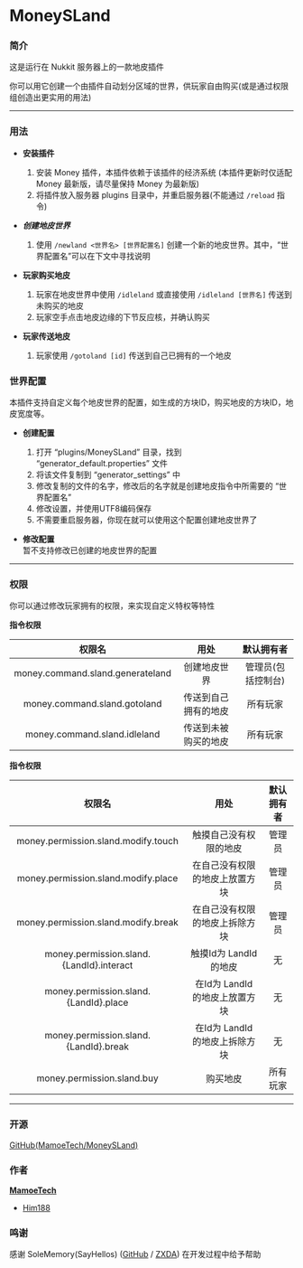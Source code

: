# MoneySLand

### 简介

这是运行在 Nukkit 服务器上的一款地皮插件

你可以用它创建一个由插件自动划分区域的世界，供玩家自由购买(或是通过权限组创造出更实用的用法)

--------

### 用法

- **安装插件**
  1. 安装 Money 插件，本插件依赖于该插件的经济系统 (本插件更新时仅适配 Money
     最新版，请尽量保持 Money 为最新版)
  2. 将插件放入服务器 plugins 目录中，并重启服务器(不能通过 `/reload` 指令)

- _**创建地皮世界**_
  1. 使用 `/newland <世界名> [世界配置名]`
     创建一个新的地皮世界。其中，“世界配置名”可以在下文中寻找说明

- **玩家购买地皮**
  1. 玩家在地皮世界中使用 `/idleland` 或直接使用 `/idleland [世界名]`
     传送到未购买的地皮
  2. 玩家空手点击地皮边缘的下节反应核，并确认购买

- **玩家传送地皮**
  1. 玩家使用 `/gotoland [id]` 传送到自己已拥有的一个地皮

### 世界配置

本插件支持自定义每个地皮世界的配置，如生成的方块ID，购买地皮的方块ID，地皮宽度等。

- **创建配置**
  1. 打开 “plugins/MoneySLand” 目录，找到 “generator_default.properties”
     文件
  2. 将该文件复制到 “generator_settings” 中
  3. 修改复制的文件的名字，修改后的名字就是创建地皮指令中所需要的 “世界配置名”
  4. 修改设置，并使用UTF8编码保存
  5. 不需要重启服务器，你现在就可以使用这个配置创建地皮世界了

- **修改配置**  
  暂不支持修改已创建的地皮世界的配置

--------

### 权限

你可以通过修改玩家拥有的权限，来实现自定义特权等特性

**指令权限**

|              权限名               |       用处        |    默认拥有者    |
|:--------------------------------:|:----------------:|:---------------:|
| money.command.sland.generateland |    创建地皮世界    | 管理员(包括控制台) |
|   money.command.sland.gotoland   | 传送到自己拥有的地皮 |     所有玩家     |
|   money.command.sland.idleland   | 传送到未被购买的地皮 |     所有玩家     |

**指令权限**

|                  权限名                   |            用处             | 默认拥有者 |
|:----------------------------------------:|:--------------------------:|:---------:|
|   money.permission.sland.modify.touch    |     触摸自己没有权限的地皮     |   管理员   |
|   money.permission.sland.modify.place    | 在自己没有权限的地皮上放置方块  |   管理员   |
|   money.permission.sland.modify.break    | 在自己没有权限的地皮上拆除方块  |   管理员   |
| money.permission.sland.{LandId}.interact |    触摸Id为 LandId 的地皮    |    无     |
|  money.permission.sland.{LandId}.place   | 在Id为 LandId 的地皮上放置方块 |    无     |
|  money.permission.sland.{LandId}.break   | 在Id为 LandId 的地皮上拆除方块 |    无     |
|        money.permission.sland.buy        |          购买地皮           |  所有玩家  |

--------

### 开源

[GitHub(MamoeTech/MoneySLand)](https://github.com/MamoeTech/MoneySLand)

### 作者

[**MamoeTech**](https://github.com/MamoeTech/)
- [Him188](https://github.com/Him188)

### 鸣谢

感谢 SoleMemory(SayHellos) ([GitHub](https://github.com/SayHellos) /
[ZXDA](https://pl.zxda.net/user/11495.html)) 在开发过程中给予帮助
